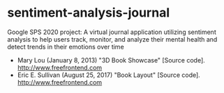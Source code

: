 # sentiment-analysis-journal
Google SPS 2020 project: A virtual journal application utilizing sentiment analysis to help users track, monitor, and analyze their mental health and detect trends in their emotions over time

- Mary Lou (January 8, 2013) "3D Book Showcase" [Source code]. http://www.freefrontend.com
- Eric E. Sullivan (August 25, 2017) "Book Layout" [Source code]. http://www.freefrontend.com
